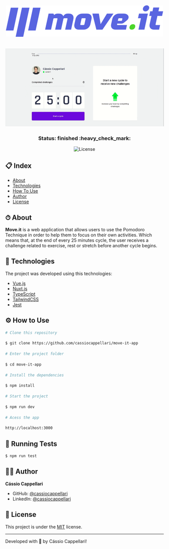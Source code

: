 <h1 align="center">
    <img src="./static/logo-full.svg">
</h1>

<h2 align="center">
    <img src="./static/move-it-example.gif">
</h2>

<h3 align="center"> 
	Status: finished :heavy_check_mark:
</h3>

<p align="center">

<img alt="License" src="https://img.shields.io/badge/license-MIT-brightgreen">

</p>

## 📋 Index

- [About](#-about)
- [Technologies](#-technologies)
- [How To Use](#-how-to-use)
- [Author](#-author)
- [License](#-license)

## ⏱ About

**Move.it** is a web application that allows users to use the Pomodoro Technique in order to help them to focus on their own activities. Which means that, at the end of every 25 minutes cycle, the user receives a challenge related to exercise, rest or stretch before another cycle begins.

## 🤖 Technologies

The project was developed using this technologies:

- [Vue.js](https://vuejs.org/)
- [Nuxt.js](https://nuxtjs.org/)
- [TypeScript](https://www.typescriptlang.org/)
- [TailwindCSS](https://tailwindcss.com/)
- [Jest](https://jestjs.io/)

## ⚙ How to Use

```bash
# Clone this repository

$ git clone https://github.com/cassiocappellari/move-it-app

# Enter the project folder

$ cd move-it-app

# Install the dependencies

$ npm install

# Start the project

$ npm run dev

# Acess the app

http://localhost:3000

```

## 🔬 Running Tests

```bash
$ npm run test
```

## 👨‍🚀 Author

**Cássio Cappellari**

- GitHub: [@cassiocappellari](https://github.com/cassiocappellari)
- LinkedIn: [@cassiocappellari](https://www.linkedin.com/in/cassiocappellari/)

## 📝 License

This project is under the [MIT](./LICENSE) license.

---

Developed with 💜 by Cássio Cappellari!